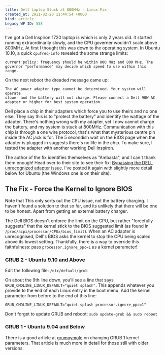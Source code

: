 ```yaml
---
title: Dell Laptop Stuck at 800MHz - Linux Fix
created_at: 2011-02-20 11:44:54 +0000
kind: article
Legacy WP ID: 558
---
```


I've got a Dell Inspiron 1720 laptop is which is only 2 years old. It started
running extraordinarily slowly, and the CPU governer wouldn't scale above
800MHz. At first I thought this was down to the operating system. In Ubuntu
10.10, a quick `cpufreq-info` revealed the some strange limits:

    current policy: frequency should be within 800 MHz and 800 MHz. The
    governor "performance" may decide which speed to use within this range.

On the next reboot the dreaded message came up:

    The AC power adapter type cannot be determined. Your system will operate
    slower and the battery will not charge. Please connect a Dell 90W AC
    adapter or higher for best system operation.

Dell place a chip in their adapters which force you to use theirs and no one
else. They say this is to "protect the battery" and identify the wattage of the
adapter. There's nothing wrong with my adapter, yet I now cannot charge the
battery, and my system is stuck at 800MHz. Communication with this chip is
through a one wire protocol, that's what that mysterious centre pin inside the
AC jack is for. The 5 secondish wait on the BIOS page when the adapter is
plugged in suggests there's no life in the chip. To make sure, I tested the
adapter with another working Dell Inspiron.


The author of the fix identifies themselves as "Ambasta", and I can't thank
them enough! Head over to their site to see their fix: [Bypassing the DELL
unrecognized adapter
issue](http://techmonks.net/bypassing-the-dell-unrecognized-adapter-issue).
I've posted it again with slightly more detail below for Ubuntu (the Windows
one is on their site).

## The Fix - Force the Kernel to Ignore BIOS
Note that This only sorts out the CPU issue, not the battery charging. I
haven't found a solution to that so far, and its unlikely that there will be
one to be honest. Apart from getting an external battery charger.

The Dell BIOS doesn't enforce the limit on the CPU, but rather "forcefully
suggests" that the kernel stick to the BIOS suggested limit (as found in
`/proc/acpi/processor/CPUx/bios_limit`). When an AC adapter is unrecognised,
Dell's BIOS asks the kernel to stop the CPU being scaled above its lowest
setting. Thankfully, there is a way to override this faithfulness: pass
`processor.ignore_ppc=1` as a kernel parameter!

### GRUB 2 - Ubuntu 9.10 and Above
Edit the following file: `/etc/default/grub`

On about the 9th line down, you'll see a line that says
`GRUB_CMDLINE_LINUX_DEFAULT="quiet splash"`. This appends whatever you provide
to the end of each Linux entry in the boot menu. Add the kernel parameter from
before to the end of this line:

    GRUB_CMDLINE_LINUX_DEFAULT="quiet splash processor.ignore_ppc=1"

Don't forget to update GRUB and reboot: `sudo update-grub && sudo reboot`

### GRUB 1 - Ubuntu 9.04 and Below
There is a good article at
[grumpymole](http://grumpymole.blogspot.com/2007/05/ubuntu-how-to-edit-grub-boot-parameters.html)
on changing GRUB 1 kernel parameters. That article is much more in detail for
those still with older versions.
